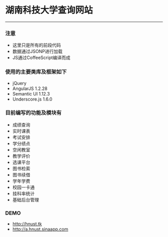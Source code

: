 # 湖南科技大学查询网站

___

### 注意
* 这里只是所有的前段代码
* 数据通过JSONP进行加载
* JS通过CoffeeScript编译而成

### 使用的主要类库及框架如下
* jQuery
* AngularJS 1.2.28
* Semantic UI 1.12.3
* Underscore.js 1.6.0

### 目前编写的功能及模块有
* 成绩查询
* 实时课表
* 考试安排
* 学分绩点
* 空闲教室
* 教学评价
* 选课平台
* 图书检索
* 图书续借
* 学年学费
* 校园一卡通
* 挂科率统计
* 基础后台管理

### DEMO
* http://hnust.tk
* http://a.hnust.sinaapp.com